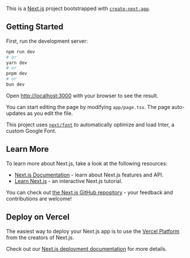 This is a [Next.js](https://nextjs.org/) project bootstrapped with [`create-next-app`](https://github.com/vercel/next.js/tree/canary/packages/create-next-app).

## Getting Started

First, run the development server:

```bash
npm run dev
# or
yarn dev
# or
pnpm dev
# or
bun dev
```

Open [http://localhost:3000](http://localhost:3000) with your browser to see the result.

You can start editing the page by modifying `app/page.tsx`. The page auto-updates as you edit the file.

This project uses [`next/font`](https://nextjs.org/docs/basic-features/font-optimization) to automatically optimize and load Inter, a custom Google Font.

## Learn More

To learn more about Next.js, take a look at the following resources:

- [Next.js Documentation](https://nextjs.org/docs) - learn about Next.js features and API.
- [Learn Next.js](https://nextjs.org/learn) - an interactive Next.js tutorial.

You can check out [the Next.js GitHub repository](https://github.com/vercel/next.js/) - your feedback and contributions are welcome!

## Deploy on Vercel

The easiest way to deploy your Next.js app is to use the [Vercel Platform](https://vercel.com/new?utm_medium=default-template&filter=next.js&utm_source=create-next-app&utm_campaign=create-next-app-readme) from the creators of Next.js.

Check out our [Next.js deployment documentation](https://nextjs.org/docs/deployment) for more details.


<!-- 1/8/2024
    name: CareSmart | SMART (S: schedule, M: medical, A: app, TR: trí)

    package: 
    + npx create-next-app@latest
    + npm i clsx tailwind-merge
    + npm i tailwindcss-animate
    + npx shadcn-ui@latest init
    + npx shadcn-ui@latest add button
    + npm install next-themes
    + npx shadcn-ui@latest add form
    + npx shadcn-ui@latest add input
    + npm install react-phone-number-input --save
    + npm install node-appwrite
    + npx shadcn-ui@latest add radio-group
    + npx shadcn-ui@latest add select
    + npm i react-datepicker
    + npm install --save react-dropzone
    + npx shadcn-ui@latest add checkbox

    + npx shadcn-ui@latest add alert-dialog






    Responsibilities:
        frontend:
    + sử dụng react-hook-form & shacd (tạo form validate)
    
    + reuseable components (CustomFormField, )
    + phone number input (react-phone-number-input)
    + feature: admin passcode verification ()   

        Backend:
    +




    techstack:
    + sentry
    + appwrite
    + shacd/ui
    + nextjs/reactjs/Typescript
    + TailwindCSS
    + Twilio

 -->